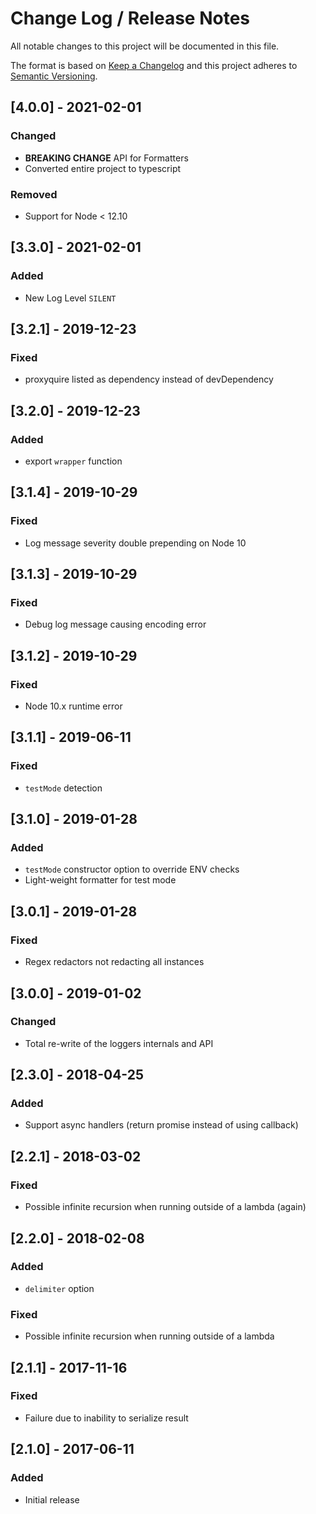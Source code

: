 # Change Log /  Release Notes
All notable changes to this project will be documented in this file.

The format is based on [Keep a Changelog](http://keepachangelog.com/)
and this project adheres to [Semantic Versioning](http://semver.org/).

## [4.0.0] - 2021-02-01
### Changed
- **BREAKING CHANGE** API for Formatters
- Converted entire project to typescript
### Removed
- Support for Node < 12.10

## [3.3.0] - 2021-02-01
### Added
- New Log Level `SILENT`

## [3.2.1] - 2019-12-23
### Fixed
- proxyquire listed as dependency instead of devDependency

## [3.2.0] - 2019-12-23
### Added
- export `wrapper` function

## [3.1.4] - 2019-10-29
### Fixed
- Log message severity double prepending on Node 10

## [3.1.3] - 2019-10-29
### Fixed
- Debug log message causing encoding error

## [3.1.2] - 2019-10-29
### Fixed
- Node 10.x runtime error

## [3.1.1] - 2019-06-11
### Fixed
- `testMode` detection

## [3.1.0] - 2019-01-28
### Added
- `testMode` constructor option to override ENV checks
- Light-weight formatter for test mode

## [3.0.1] - 2019-01-28
### Fixed
- Regex redactors not redacting all instances

## [3.0.0] - 2019-01-02
### Changed
- Total re-write of the loggers internals and API

## [2.3.0] - 2018-04-25
### Added
- Support async handlers (return promise instead of using callback)

## [2.2.1] - 2018-03-02
### Fixed
- Possible infinite recursion when running outside of a lambda (again)

## [2.2.0] - 2018-02-08
### Added
- `delimiter` option
### Fixed
- Possible infinite recursion when running outside of a lambda

## [2.1.1] - 2017-11-16
### Fixed
- Failure due to inability to serialize result

## [2.1.0] - 2017-06-11
### Added
- Initial release
